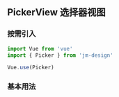 ## PickerView 选择器视图

### 按需引入

```javascript
import Vue from 'vue'
import { Picker } from 'jm-design'

Vue.use(Picker)
```

### 基本用法
